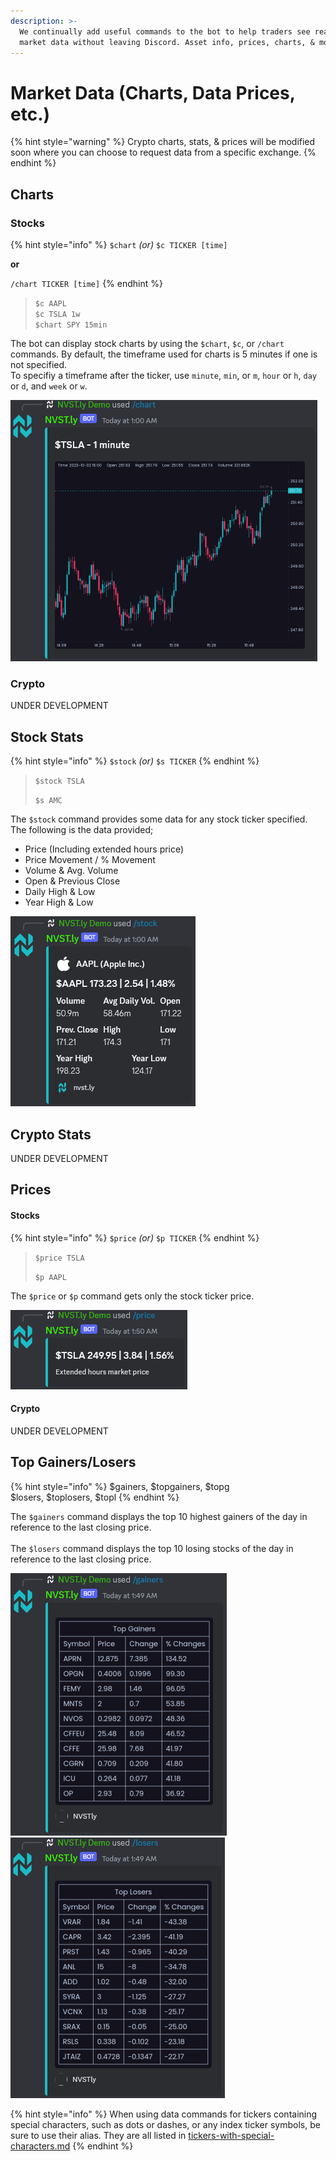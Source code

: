 ```yaml
---
description: >-
  We continually add useful commands to the bot to help traders see real time
  market data without leaving Discord. Asset info, prices, charts, & more.
---
```


# Market Data (Charts, Data Prices, etc.)

{% hint style="warning" %}
Crypto charts, stats, & prices will be modified soon where you can choose to request data from a specific exchange.
{% endhint %}

## Charts

### Stocks

{% hint style="info" %}
`$chart` _(or)_ `$c TICKER [time]`

**or**

`/chart TICKER [time]`
{% endhint %}

> `$c AAPL`\
> `$c TSLA 1w`\
> `$chart SPY 15min`

The bot can display stock charts by using the `$chart`, `$c`, or `/chart` commands. By default, the timeframe used for charts is 5 minutes if one is not specified.\
To specifiy a timeframe after the ticker, use `minute`, `min`, or `m`, `hour` or `h`, `day` or `d`, and `week` or `w`.

![](<../.gitbook/assets/image (246).png>)

### Crypto

UNDER DEVELOPMENT

## Stock Stats

{% hint style="info" %}
`$stock` _(or)_ `$s TICKER`
{% endhint %}

> `$stock TSLA`
>
> `$s AMC`

The `$stock` command provides some data for any stock ticker specified. The following is the data provided;

* Price (Including extended hours price)
* Price Movement / % Movement
* Volume & Avg. Volume
* Open & Previous Close
* Daily High & Low
* Year High & Low

![](<../.gitbook/assets/image (247).png>)

## Crypto Stats

UNDER DEVELOPMENT

## Prices

#### Stocks

{% hint style="info" %}
`$price` _(or)_ `$p TICKER`
{% endhint %}

> `$price TSLA`
>
> `$p AAPL`

The `$price` or `$p` command gets only the stock ticker price.

![](<../.gitbook/assets/image (6) (1) (1).png>)

#### Crypto

UNDER DEVELOPMENT

## Top Gainers/Losers

{% hint style="info" %}
$gainers, $topgainers, $topg\
$losers, $toplosers, $topl
{% endhint %}

The `$gainers` command displays the top 10 highest gainers of the day in reference to the last closing price.\
\
The `$losers` command displays the top 10 losing stocks of the day in reference to the last closing price.

![](<../.gitbook/assets/image (4) (1) (1) (1) (1).png>)![](<../.gitbook/assets/image (5) (1) (1) (1).png>)



{% hint style="info" %}
When using data commands for tickers containing special characters, such as dots or dashes, or any index ticker symbols, be sure to use their alias. They are all listed in [tickers-with-special-characters.md](../submit-stocks-options-trades-on-discord/tickers-with-special-characters.md "mention")
{% endhint %}
